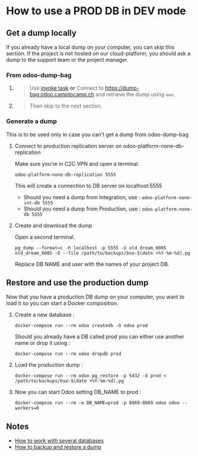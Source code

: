 <!--
This file has been generated with 'invoke project.sync'.
Do not modify. Any manual change will be lost.
Please propose your modification on
https://github.com/camptocamp/odoo-template instead.
-->
# How to use a PROD DB in DEV mode

## Get a dump locally

If you already have a local dump on your computer, you can skip this section.
If the project is not hosted on our cloud-platform, you should ask a dump to the support team or the project manager.

### From odoo-dump-bag

1. > Use [invoke task](../docs/invoke.md#databasedownload_dump) **or** Connect to https://dump-bag.odoo.camptocamp.ch and retrieve the dump using `aws`.


2. > Then skip to the next section.

### Generate a dump

This is to be used only in case you can't get a dump from odoo-dump-bag

1. Connect to production replication server on odoo-platform-none-db-replication

    Make sure you're in C2C VPN and open a terminal.

    ```
    odoo-platform-none-db-replication 5555
    ```

    This will create a connection to DB server on localhost:5555

    * Should you need a dump from Integration, use : `odoo-platform-none-int-db 5555`
    * Should you need a dump from Production, use : `odoo-platform-none-db 5555`

2. Create and download the dump

    Open a second terminal.

    ```
    pg_dump --format=c -h localhost -p 5555 -U old_dream_6085 old_dream_6085 -O --file /path/to/backups/bso-$(date +%Y-%m-%d).pg
    ```

    Replace DB NAME and user with the names of your project DB.

## Restore and use the production dump

Now that you have a production DB dump on your computer, you want to load it so you can start a Docker composition.

1. Create a new database :

    ```
    docker-compose run --rm odoo createdb -O odoo prod
    ```

    Should you already have a DB called prod you can either use another name or drop it using :

    ```
    docker-compose run --rm odoo dropdb prod
    ```

2. Load the production dump :

    ```
    docker-compose run --rm odoo pg_restore -p 5432 -d prod < /path/to/backups/bso-$(date +%Y-%m-%d).pg
    ```

3. Now you can start Odoo setting DB_NAME to prod :

    ```
    docker-compose run --rm -e DB_NAME=prod -p 8069:8069 odoo odoo --workers=0
    ```

## Notes

* [How to work with several databases](./docker-and-databases.md#working-with-several-databases)
* [How to backup and restore a dump](./docker-and-databases.md#backup-and-restore-with-dumps)
